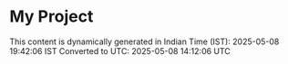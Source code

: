 # My Project

This content is dynamically generated in Indian Time (IST): 2025-05-08 19:42:06 IST
Converted to UTC: 2025-05-08 14:12:06 UTC
